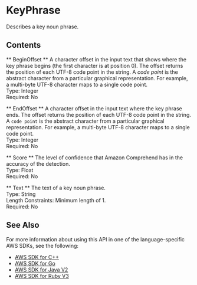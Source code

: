 # KeyPhrase<a name="API_KeyPhrase"></a>

Describes a key noun phrase\.

## Contents<a name="API_KeyPhrase_Contents"></a>

 ** BeginOffset **   <a name="comprehend-Type-KeyPhrase-BeginOffset"></a>
A character offset in the input text that shows where the key phrase begins \(the first character is at position 0\)\. The offset returns the position of each UTF\-8 code point in the string\. A *code point* is the abstract character from a particular graphical representation\. For example, a multi\-byte UTF\-8 character maps to a single code point\.  
Type: Integer  
Required: No

 ** EndOffset **   <a name="comprehend-Type-KeyPhrase-EndOffset"></a>
A character offset in the input text where the key phrase ends\. The offset returns the position of each UTF\-8 code point in the string\. A `code point` is the abstract character from a particular graphical representation\. For example, a multi\-byte UTF\-8 character maps to a single code point\.  
Type: Integer  
Required: No

 ** Score **   <a name="comprehend-Type-KeyPhrase-Score"></a>
The level of confidence that Amazon Comprehend has in the accuracy of the detection\.  
Type: Float  
Required: No

 ** Text **   <a name="comprehend-Type-KeyPhrase-Text"></a>
The text of a key noun phrase\.  
Type: String  
Length Constraints: Minimum length of 1\.  
Required: No

## See Also<a name="API_KeyPhrase_SeeAlso"></a>

For more information about using this API in one of the language\-specific AWS SDKs, see the following:
+  [ AWS SDK for C\+\+](https://docs.aws.amazon.com/goto/SdkForCpp/comprehend-2017-11-27/KeyPhrase) 
+  [ AWS SDK for Go](https://docs.aws.amazon.com/goto/SdkForGoV1/comprehend-2017-11-27/KeyPhrase) 
+  [ AWS SDK for Java V2](https://docs.aws.amazon.com/goto/SdkForJavaV2/comprehend-2017-11-27/KeyPhrase) 
+  [ AWS SDK for Ruby V3](https://docs.aws.amazon.com/goto/SdkForRubyV3/comprehend-2017-11-27/KeyPhrase) 